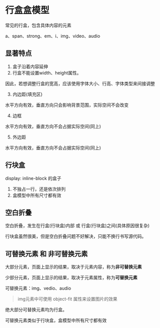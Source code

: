 # 行盒盒模型

常见的行盒，包含具体内容的元素

a、span、strong、em、i、img、video、audio

## 显著特点

1. 盒子沿着内容延伸
2. 行盒不能设置width、height属性。

因此，若想调整行盒的宽高，应该使用字体大小、行高、字体类型来间接调整

3. 内边距(填充区)

水平方向有效，垂直方向只会影响背景范围，实际空间不会改变

4. 边框

水平方向有效，垂直方向不会占据实际空间(同上)

5. 外边距

水平方向有效，垂直方向不会占据实际空间(同上)

## 行块盒

display: inline-block   的盒子

1. 不独占一行，还是依次排列
2. 盒模型中所有尺寸都有效

## 空白折叠

空白折叠，发生在行盒(行块盒)内部 或 行盒(行块盒)之间(具体原因很复杂)

行块盒虽然很美，但是空白折叠问题不好解决，只能不换行书写源代码。

## 可替换元素 和 非可替换元素

大部分元素，页面上显示的结果，取决于元素内容，称为**非可替换元素**

少部分元素，页面上显示的结果，取决于元素属性，称为**可替换元素**

可替换元素：img、vedio、audio

>img元素中可使用 object-fit 属性来设置图片的效果

绝大部分可替换元素均为行盒。

可替换元素类似于行块盒，盒模型中所有尺寸都有效
